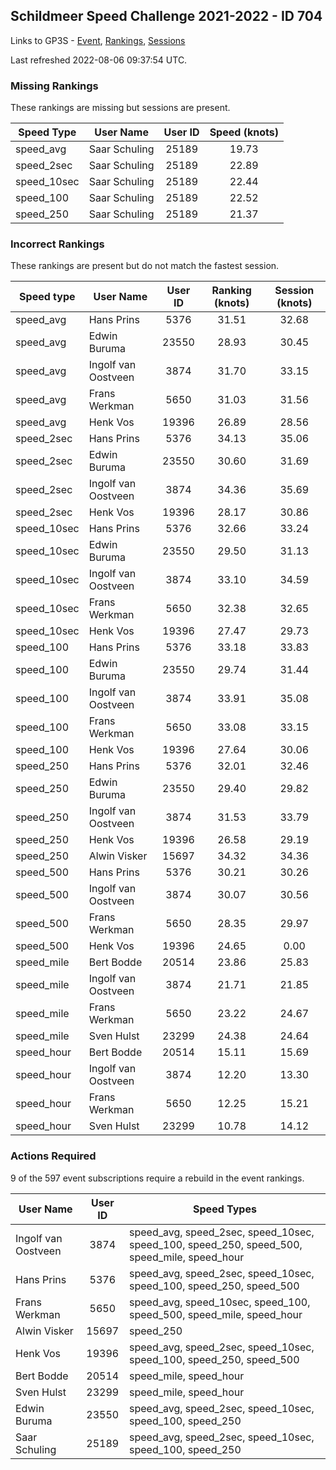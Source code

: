 ## Schildmeer Speed Challenge 2021-2022 - ID 704

Links to GP3S - [Event](https://www.gps-speedsurfing.com/default.aspx?mnu=event&val=704), [Rankings](https://www.gps-speedsurfing.com/default.aspx?mnu=eventranking&val=704), [Sessions](https://www.gps-speedsurfing.com/default.aspx?mnu=eventsessions&val=704)

Last refreshed 2022-08-06 09:37:54 UTC.

### Missing Rankings

These rankings are missing but sessions are present.

| Speed Type | User Name | User ID | Speed (knots) |
| ---------- | --------- | :-----: | :-----------: |
| speed_avg | Saar Schuling  | 25189 | 19.73 |
| speed_2sec | Saar Schuling  | 25189 | 22.89 |
| speed_10sec | Saar Schuling  | 25189 | 22.44 |
| speed_100 | Saar Schuling  | 25189 | 22.52 |
| speed_250 | Saar Schuling  | 25189 | 21.37 |

### Incorrect Rankings

These rankings are present but do not match the fastest session.

| Speed type | User Name | User ID | Ranking (knots) | Session (knots) |
| ---------- | --------- | :-----: | :-------------: | :-------------: |
| speed_avg | Hans Prins | 5376 | 31.51 | 32.68 |
| speed_avg | Edwin Buruma | 23550 | 28.93 | 30.45 |
| speed_avg | Ingolf van Oostveen | 3874 | 31.70 | 33.15 |
| speed_avg | Frans Werkman | 5650 | 31.03 | 31.56 |
| speed_avg | Henk Vos | 19396 | 26.89 | 28.56 |
| speed_2sec | Hans Prins | 5376 | 34.13 | 35.06 |
| speed_2sec | Edwin Buruma | 23550 | 30.60 | 31.69 |
| speed_2sec | Ingolf van Oostveen | 3874 | 34.36 | 35.69 |
| speed_2sec | Henk Vos | 19396 | 28.17 | 30.86 |
| speed_10sec | Hans Prins | 5376 | 32.66 | 33.24 |
| speed_10sec | Edwin Buruma | 23550 | 29.50 | 31.13 |
| speed_10sec | Ingolf van Oostveen | 3874 | 33.10 | 34.59 |
| speed_10sec | Frans Werkman | 5650 | 32.38 | 32.65 |
| speed_10sec | Henk Vos | 19396 | 27.47 | 29.73 |
| speed_100 | Hans Prins | 5376 | 33.18 | 33.83 |
| speed_100 | Edwin Buruma | 23550 | 29.74 | 31.44 |
| speed_100 | Ingolf van Oostveen | 3874 | 33.91 | 35.08 |
| speed_100 | Frans Werkman | 5650 | 33.08 | 33.15 |
| speed_100 | Henk Vos | 19396 | 27.64 | 30.06 |
| speed_250 | Hans Prins | 5376 | 32.01 | 32.46 |
| speed_250 | Edwin Buruma | 23550 | 29.40 | 29.82 |
| speed_250 | Ingolf van Oostveen | 3874 | 31.53 | 33.79 |
| speed_250 | Henk Vos | 19396 | 26.58 | 29.19 |
| speed_250 | Alwin Visker | 15697 | 34.32 | 34.36 |
| speed_500 | Hans Prins | 5376 | 30.21 | 30.26 |
| speed_500 | Ingolf van Oostveen | 3874 | 30.07 | 30.56 |
| speed_500 | Frans Werkman | 5650 | 28.35 | 29.97 |
| speed_500 | Henk Vos | 19396 | 24.65 | 0.00 |
| speed_mile | Bert Bodde | 20514 | 23.86 | 25.83 |
| speed_mile | Ingolf van Oostveen | 3874 | 21.71 | 21.85 |
| speed_mile | Frans Werkman | 5650 | 23.22 | 24.67 |
| speed_mile | Sven Hulst | 23299 | 24.38 | 24.64 |
| speed_hour | Bert Bodde | 20514 | 15.11 | 15.69 |
| speed_hour | Ingolf van Oostveen | 3874 | 12.20 | 13.30 |
| speed_hour | Frans Werkman | 5650 | 12.25 | 15.21 |
| speed_hour | Sven Hulst | 23299 | 10.78 | 14.12 |

### Actions Required

9 of the 597 event subscriptions require a rebuild in the event rankings.

| User Name | User ID | Speed Types |
| --------- | :-----: | ----------- |
| Ingolf van Oostveen | 3874 | speed_avg, speed_2sec, speed_10sec, speed_100, speed_250, speed_500, speed_mile, speed_hour |
| Hans Prins | 5376 | speed_avg, speed_2sec, speed_10sec, speed_100, speed_250, speed_500 |
| Frans Werkman | 5650 | speed_avg, speed_10sec, speed_100, speed_500, speed_mile, speed_hour |
| Alwin Visker | 15697 | speed_250 |
| Henk Vos | 19396 | speed_avg, speed_2sec, speed_10sec, speed_100, speed_250, speed_500 |
| Bert Bodde | 20514 | speed_mile, speed_hour |
| Sven Hulst | 23299 | speed_mile, speed_hour |
| Edwin Buruma | 23550 | speed_avg, speed_2sec, speed_10sec, speed_100, speed_250 |
| Saar Schuling  | 25189 | speed_avg, speed_2sec, speed_10sec, speed_100, speed_250 |
